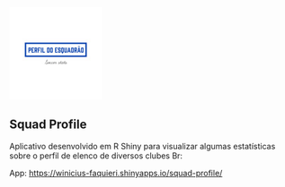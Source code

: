 ![image](www/logo_size.png)

## Squad Profile 

Aplicativo desenvolvido em R Shiny para visualizar algumas estatísticas sobre o perfil de elenco de diversos clubes Br:

App: https://winicius-faquieri.shinyapps.io/squad-profile/
